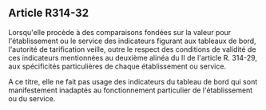 ## Article R314-32

Lorsqu'elle procède à des comparaisons fondées sur la valeur pour l'établissement ou le service des
indicateurs figurant aux tableaux de bord, l'autorité de tarification veille, outre le respect des conditions
de validité de ces indicateurs mentionnées au deuxième alinéa du II de l'article R. 314-29, aux spécificités
particulières de chaque établissement ou service.


A ce titre, elle ne fait pas usage des indicateurs du tableau de bord qui sont manifestement inadaptés au
fonctionnement particulier de l'établissement ou du service.

